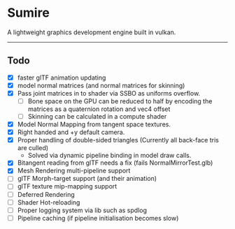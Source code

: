 # Sumire

A lightweight graphics development engine built in vulkan.

---
## Todo

- [X] faster glTF animation updating
- [X] model normal matrices (and normal matrices for skinning)
- [X] Pass joint matrices in to shader via SSBO as uniforms overflow.
    - [ ] Bone space on the GPU can be reduced to half by encoding the matrices as a quaternion rotation and vec4 offset
    - [ ] Skinning can be calculated in a compute shader
- [X] Model Normal Mapping from tangent space textures.
- [X] Right handed and +y default camera.
- [X] Proper handling of double-sided triangles (Currently all back-face tris are culled)
    - Solved via dynamic pipeline binding in model draw calls.
- [X] Bitangent reading from glTF needs a fix (fails NormalMirrorTest.glb)
- [X] Mesh Rendering multi-pipeline support
- [ ] glTF Morph-target support (and their animation)
- [ ] glTF texture mip-mapping support
- [ ] Deferred Rendering
- [ ] Shader Hot-reloading
- [ ] Proper logging system via lib such as spdlog
- [ ] Pipeline caching (if pipeline initialisation becomes slow)
